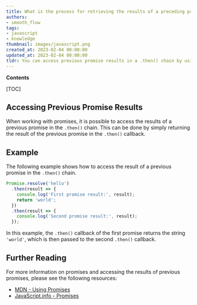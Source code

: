 ```yaml
---
title: What is the process for retrieving the results of a preceding promise in a .then() chain?
authors:
- smooth_flow
tags:
- javascript
- knowledge
thumbnail: images/javascript.png
created_at: 2023-02-04 00:00:00
updated_at: 2023-02-04 00:00:00
tldr: You can access previous promise results in a .then() chain by using the resolved value of the previous promise as an argument for the next .then() call.
---
```


**Contents**

[TOC]

## Accessing Previous Promise Results

When working with promises, it is possible to access the results of a previous promise in the `.then()` chain. This can be done by simply returning the result of the previous promise in the `.then()` callback.

## Example

The following example shows how to access the result of a previous promise in the `.then()` chain.

```javascript
Promise.resolve('hello')
  .then(result => {
    console.log('First promise result:', result);
    return 'world';
  })
  .then(result => {
    console.log('Second promise result:', result);
  });
```

In this example, the `.then()` callback of the first promise returns the string `'world'`, which is then passed to the second `.then()` callback.

## Further Reading

For more information on promises and accessing the results of previous promises, please see the following resources:

- [MDN - Using Promises](https://developer.mozilla.org/en-US/docs/Web/JavaScript/Guide/Using_promises)
- [JavaScript.info - Promises](https://javascript.info/promise-basics)
